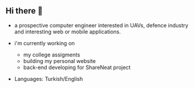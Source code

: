 ## Hi there 👋

- a prospective computer engineer interested in UAVs, defence industry and interesting web or mobile applications.
- i'm currently working on
  -   my college assigments
  -   building my personal website
  -   back-end developing for ShareNeat project
    
- Languages: Turkish/English

<!--
**bariseg/bariseg** is a ✨ _special_ ✨ repository because its `README.md` (this file) appears on your GitHub profile.

Here are some ideas to get you started:

- 🔭 I’m currently working on ...
- 🌱 I’m currently learning ...
- 👯 I’m looking to collaborate on ...
- 🤔 I’m looking for help with ...
- 💬 Ask me about ...
- 📫 How to reach me: ...
- 😄 Pronouns: ...
- ⚡ Fun fact: ...
-->
